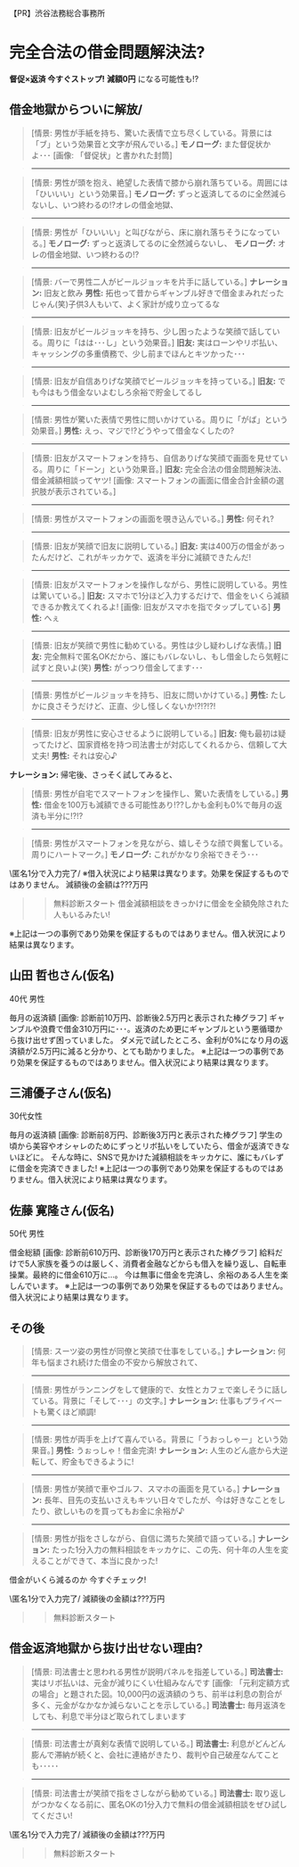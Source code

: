 【PR】渋谷法務総合事務所

# 完全合法の借金問題解決法?
**督促×返済 今すぐストップ!**
**減額0円** になる可能性も!?

## 借金地獄からついに解放/

> [情景: 男性が手紙を持ち、驚いた表情で立ち尽くしている。背景には「ブ」という効果音と文字が飛んでいる。]
> **モノローグ:** また督促状かよ･･･
> [画像: 「督促状」と書かれた封筒]

> ---

> [情景: 男性が頭を抱え、絶望した表情で膝から崩れ落ちている。周囲には「ひいいい」という効果音。]
> **モノローグ:** ずっと返済してるのに全然減らないし、いつ終わるの!?オレの借金地獄、

> ---

> [情景: 男性が「ひいいい」と叫びながら、床に崩れ落ちそうになっている。]
> **モノローグ:** ずっと返済してるのに全然減らないし、
> **モノローグ:** オレの借金地獄、いつ終わるの!?

> ---

> [情景: バーで男性二人がビールジョッキを片手に話している。]
> **ナレーション:** 旧友と飲み
> **男性:** 拓也って昔からギャンブル好きで借金まみれだったじゃん(笑)子供3人もいて、よく家計が成り立ってるな

> ---

> [情景: 旧友がビールジョッキを持ち、少し困ったような笑顔で話している。周りに「はは･･･し」という効果音。]
> **旧友:** 実はローンやリボ払い、キャッシングの多重債務で、少し前までほんとキツかった･･･

> ---

> [情景: 旧友が自信ありげな笑顔でビールジョッキを持っている。]
> **旧友:** でも今はもう借金ないよむしろ余裕で貯金してるし

> ---

> [情景: 男性が驚いた表情で男性に問いかけている。周りに「がば」という効果音。]
> **男性:** えっ、マジで!?どうやって借金なくしたの?

> ---

> [情景: 旧友がスマートフォンを持ち、自信ありげな笑顔で画面を見せている。周りに「ドーン」という効果音。]
> **旧友:** 完全合法の借金問題解決法、借金減額相談ってヤツ!
> [画像: スマートフォンの画面に借金合計金額の選択肢が表示されている。]

> ---

> [情景: 男性がスマートフォンの画面を覗き込んでいる。]
> **男性:** 何それ?

> ---

> [情景: 旧友が笑顔で旧友に説明している。]
> **旧友:** 実は400万の借金があったんだけど、これがキッカケで、返済を半分に減額できたんだ!

> ---

> [情景: 旧友がスマートフォンを操作しながら、男性に説明している。男性は驚いている。]
> **旧友:** スマホで1分ほど入力するだけで、借金をいくら減額できるか教えてくれるよ!
> [画像: 旧友がスマホを指でタップしている]
> **男性:** へぇ

> ---

> [情景: 旧友が笑顔で男性に勧めている。男性は少し疑わしげな表情。]
> **旧友:** 完全無料で匿名OKだから、誰にもバレないし、もし借金したら気軽に試すと良いよ(笑)
> **男性:** がっつり借金してます･･･

> ---

> [情景: 男性がビールジョッキを持ち、旧友に問いかけている。]
> **男性:** たしかに良さそうだけど、正直、少し怪しくないか!?!?!?!

> ---

> [情景: 旧友が男性に安心させるように説明している。]
> **旧友:** 俺も最初は疑ってたけど、国家資格を持つ司法書士が対応してくれるから、信頼して大丈夫!
> **男性:** それは安心♪

**ナレーション:** 帰宅後、さっそく試してみると、

> [情景: 男性が自宅でスマートフォンを操作し、驚いた表情をしている。]
> **男性:** 借金を100万も減額できる可能性あり!??しかも金利も0%で毎月の返済も半分に!?!?

> ---

> [情景: 男性がスマートフォンを見ながら、嬉しそうな顔で興奮している。周りにハートマーク。]
> **モノローグ:** これがかなり余裕できそう･･･

\匿名1分で入力完了/
※借入状況により結果は異なります。効果を保証するものではありません。
減額後の金額は???万円
>> 無料診断スタート
借金減額相談をきっかけに借金を全額免除された人もいるみたい!

※上記は一つの事例であり効果を保証するものではありません。借入状況により結果は異なります。

## 山田 哲也さん(仮名)
40代 男性

毎月の返済額
[画像: 診断前10万円、診断後2.5万円と表示された棒グラフ]
ギャンブルや浪費で借金310万円に･･･。返済のため更にギャンブルという悪循環から抜け出せず困っていました。
ダメ元で試したところ、金利が0%になり月の返済額が2.5万円に減ると分かり、とても助かりました。
※上記は一つの事例であり効果を保証するものではありません。借入状況により結果は異なります。

## 三浦優子さん(仮名)
30代女性

毎月の返済額
[画像: 診断前8万円、診断後3万円と表示された棒グラフ]
学生の頃から美容やオシャレのためにずっとリボ払いをしていたら、借金が返済できないほどに。
そんな時に、SNSで見かけた減額相談をキッカケに、誰にもバレずに借金を完済できました!
※上記は一つの事例であり効果を保証するものではありません。借入状況により結果は異なります。

## 佐藤 寛隆さん(仮名)
50代 男性

借金総額
[画像: 診断前610万円、診断後170万円と表示された棒グラフ]
給料だけで5人家族を養うのは厳しく、消費者金融などからも借入を繰り返し、自転車操業。最終的に借金610万に…。
今は無事に借金を完済し、余裕のある人生を楽しんでいます。
※上記は一つの事例であり効果を保証するものではありません。借入状況により結果は異なります。

## その後

> [情景: スーツ姿の男性が同僚と笑顔で仕事をしている。]
> **ナレーション:** 何年も悩まされ続けた借金の不安から解放されて、

> ---

> [情景: 男性がランニングをして健康的で、女性とカフェで楽しそうに話している。背景に「そして･･･」の文字。]
> **ナレーション:** 仕事もプライベートも驚くほど順調!

> ---

> [情景: 男性が両手を上げて喜んでいる。背景に「うおっしゃー」という効果音。]
> **男性:** うぉっしゃ！借金完済!
> **ナレーション:** 人生のどん底から大逆転して、貯金もできるように!

> ---

> [情景: 男性が笑顔で車やゴルフ、スマホの画面を見ている。]
> **ナレーション:** 長年、目先の支払いさえもキツい日々でしたが、今は好きなことをしたり、欲しいものを買ってもお金に余裕が♪

> ---

> [情景: 男性が指をさしながら、自信に満ちた笑顔で語っている。]
> **ナレーション:** たった1分入力の無料相談をキッカケに、この先、何十年の人生を変えることができて、本当に良かった!

借金がいくら減るのか
今すぐチェック!

\匿名1分で入力完了/
減額後の金額は???万円
>> 無料診断スタート

## 借金返済地獄から抜け出せない理由?

> [情景: 司法書士と思われる男性が説明パネルを指差している。]
> **司法書士:** 実はリボ払いは、元金が減りにくい仕組みなんです
> [画像: 「元利定額方式の場合」と題された図。10,000円の返済額のうち、前半は利息の割合が多く、元金がなかなか減らないことを示している。]
> **司法書士:** 毎月返済をしても、利息で半分ほど取られてしまいます

> ---

> [情景: 司法書士が真剣な表情で説明している。]
> **司法書士:** 利息がどんどん膨んで滞納が続くと、会社に連絡がきたり、裁判や自己破産なんてことも･････

> ---

> [情景: 司法書士が笑顔で指をさしながら勧めている。]
> **司法書士:** 取り返しがつかなくなる前に、匿名OKの1分入力で無料の借金減額相談をぜひ試してください!

\匿名1分で入力完了/
減額後の金額は???万円
>> 無料診断スタート